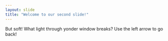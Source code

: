 ```yaml
---
layout: slide
title: "Welcome to our second slide!"
---
```

But soft! What light through yonder window breaks?
Use the left arrow to go back!
